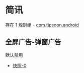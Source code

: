 # 简讯

存在 1 规则组 - [com.tipsoon.android](/src/apps/com.tipsoon.android.ts)

## 全屏广告-弹窗广告

默认禁用

- [快照-0](https://i.gkd.li/import/13426997)
